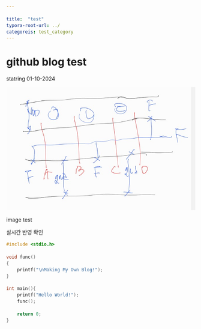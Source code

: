 ```yaml
---

title:  "test"
typora-root-url: ../
categoreis: test_category
---
```


# github blog test

statring 01-10-2024



![stick](/images/2024-01-10-test/stick-1704880301683-1.jpg)

image test



실시간 반영 확인



```c
#include <stdio.h>

void func()
{
    printf("\nMaking My Own Blog!");
}

int main(){
    printf("Hello World!");
    func();
    
    return 0;
}
```

